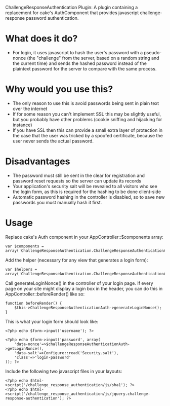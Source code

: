 ChallengeResponseAuthentication Plugin:
A plugin containing a replacement for cake's AuthComponent that provides javascript challenge-response password authentication.


What does it do?
================

- For login, it uses javascript to hash the user's password with a pseudo-nonce (the "challenge" from the server, based on a random string and the current time) and sends the hashed password instead of the plaintext password for the server to compare with the same process.

Why would you use this?
======================

- The only reason to use this is avoid passwords being sent in plain text over the internet
- If for some reason you can't implement SSL this may be slightly useful, but you probably have other problems (cookie sniffing and hijacking for instance)
- If you have SSL then this can provide a small extra layer of protection in the case that the user was tricked by a spoofed certificate, because the user never sends the actual password.

Disadvantages
=============

- The password must still be sent in the clear for registration and password reset requests so the server can update its records
- Your application's security salt will be revealed to all visitors who see the login form, as this is required for the hashing to be done client-side
- Automatic password hashing in the controller is disabled, so to save new passwords you must manually hash it first.

Usage
=====

Replace cake's Auth component in your AppController::$components array:

	var $components = array('ChallengeResponseAuthentication.ChallengeResponseAuthenticationAuth');

Add the helper (necessary for any view that generates a login form):

	var $helpers = array('ChallengeResponseAuthentication.ChallengeResponseAuthenticationAuth');


Call generateLoginNonce() in the controller of your login page. If every page on your site might display a login box in the header, you can do this in AppController::beforeRender() like so:

	function beforeRender() {
		$this->ChallengeResponseAuthenticationAuth->generateLoginNonce();
	}
	
This is what your login form should look like:

	<?php echo $form->input('username'); ?> 
	
	<?php echo $form->input('password', array(
		'data-nonce'=>$challengeResponseAuthenticationAuth->getLoginNonce(),
		'data-salt'=>Configure::read('Security.salt'),
		'class'=>'login-password'
	)); ?>
	
Include the following two javascript files in your layouts:

	<?php echo $html->script('/challenge_response_authentication/js/sha1'); ?> 
	<?php echo $html->script('/challenge_response_authentication/js/jquery.challenge-response-authentication'); ?>
	
